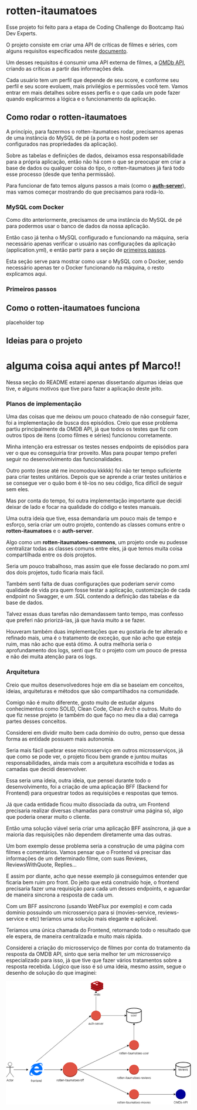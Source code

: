 # rotten-itaumatoes

Esse projeto foi feito para a etapa de Coding Challenge do Bootcamp Itaú Dev Experts.  

O projeto consiste em criar uma API de críticas de filmes e séries, com alguns requisitos especificados neste [documento](linkdodrive).  

Um desses requisitos é consumir uma API externa de filmes, a [OMDb API](https://www.omdbapi.com/), criando as críticas a partir das informações dela.  

Cada usuário tem um perfil que depende de seu score, e conforme seu perfil e seu score evoluem, mais privilégios e permissões você tem.  Vamos entrar em mais detalhes sobre esses perfis e o que cada um pode fazer quando explicarmos a lógica e o funcionamento da aplicação.  

## Como rodar o rotten-itaumatoes

A princípio, para fazermos o rotten-itaumatoes rodar, precisamos apenas de uma instância do MySQL de pé (a porta e o host podem ser configurados nas propriedades da aplicação).  

Sobre as tabelas e definições de dados, deixamos essa responsabilidade para a própria aplicação, então não há com o que se preocupar em criar a base de dados ou qualquer coisa do tipo, o rotten-itaumatoes já fará todo esse processo (desde que tenha permissão).  

Para funcionar de fato temos alguns passos a mais (como o [**auth-server**](https://github.com/trepudox/auth-server)), mas vamos começar mostrando do que precisamos para rodá-lo.  

### MySQL com Docker

Como dito anteriormente, precisamos de uma instância do MySQL de pé para podermos usar o banco de dados da nossa aplicação.  

Então caso já tenha o MySQL configurado e funcionando na máquina, seria necessário apenas verificar o usuário nas configurações da aplicação (application.yml), e então partir para a seção de [primeiros passos](https://github.com/trepudox/rotten-itaumatoes#primeiros-passos).  

Esta seção serve para mostrar como usar o MySQL com o Docker, sendo necessário apenas ter o Docker funcionando na máquina, o resto explicamos aqui.  



### Primeiros passos

## Como o rotten-itaumatoes funciona

placeholder top

## Ideias para o projeto

# alguma coisa aqui antes pf Marco!!  
Nessa seção do README estarei apenas dissertando algumas ideias que tive, e alguns motivos que tive para fazer a aplicação deste jeito.

### Planos de implementação

Uma das coisas que me deixou um pouco chateado de não conseguir fazer, foi a implementação de busca dos episódios. Creio que esse problema partiu principalmente da OMDB API, já que todos os testes que fiz com outros tipos de itens (como filmes e séries) funcionou corretamente.

Minha intenção era estressar os testes nesses endpoints de episódios para ver o que eu conseguiria tirar proveito.
Mas para poupar tempo preferi seguir no desenvolvimento das funcionalidades.   

Outro ponto (esse até me incomodou kkkkk) foi não ter tempo suficiente para criar testes unitários. Depois que se aprende a criar testes unitários e se consegue ver o quão bom é tê-los no seu código, fica difícil de seguir sem eles.

Mas por conta do tempo, foi outra implementação importante que decidi deixar de lado e focar na qualidade do código e testes manuais.

Uma outra ideia que tive, essa demandaria um pouco mais de tempo e esforço, seria criar um outro projeto, contendo as classes comuns entre o **rotten-itaumatoes** e o **auth-server**.  

Algo como um **rotten-itaumatoes-commons**, um projeto onde eu pudesse centralizar todas as classes comuns entre eles, já que temos muita coisa compartilhada entre os dois projetos.  

Seria um pouco trabalhoso, mas assim que ele fosse declarado no pom.xml dos dois projetos, tudo ficaria mais fácil.

Também senti falta de duas configurações que poderiam servir como qualidade de vida pra quem fosse testar a aplicação, customização de cada endpoint no Swagger, e um .SQL contendo a definição das tabelas e da base de dados.  

Talvez essas duas tarefas não demandassem tanto tempo, mas confesso que preferi não priorizá-las, já que havia muito a se fazer.  

Houveram também duas implementações que eu gostaria de ter alterado e refinado mais, uma é o tratamento de exceção, que não acho que esteja ruim, mas não acho que está ótimo. 
A outra melhoria seria o aprofundamento dos logs, senti que fiz o projeto com um pouco de pressa e não dei muita atenção para os logs.

### Arquitetura

Creio que muitos desenvolvedores hoje em dia se baseiam em conceitos, ideias, arquiteturas e métodos que são compartilhados na comunidade.  

Comigo não é muito diferente, gosto muito de estudar alguns conhecimentos como SOLID, Clean Code, Clean Arch e outros. 
Muito do que fiz nesse projeto (e também do que faço no meu dia a dia) carrega partes desses conceitos.

Considerei em dividir muito bem cada domínio do outro, penso que dessa forma as entidade possuem mais autonomia.  

Seria mais fácil quebrar esse microsserviço em outros microsserviços, já que como se pode ver, o projeto ficou bem grande e juntou muitas responsabilidades, ainda mais com a arquitetura escolhida e todas as camadas que decidi desenvolver.  

Essa seria uma ideia, outra ideia, que pensei durante todo o desenvolvimento, foi a criação de uma aplicação BFF (Backend for Frontend) para orquestrar todos as requisições e respostas que temos.  

Já que cada entidade ficou muito dissociada da outra, um Frontend precisaria realizar diversas chamadas para construir uma página só, algo que poderia onerar muito o cliente.  

Então uma solução viável seria criar uma aplicação BFF assíncrona, já que a maioria das requisições não dependem diretamente uma das outras.  

Um bom exemplo desse problema seria a construção de uma página com filmes e comentários.
Vamos pensar que o Frontend vá precisar das informações de um determinado filme, com suas Reviews, ReviewsWithQuote, Replies...

E assim por diante, acho que nesse exemplo já conseguimos entender que ficaria bem ruim pro front. 
Do jeito que está construído hoje, o frontend precisaria fazer uma requisição para cada um desses endpoints, e aguardar de maneira sincrona a resposta de cada um.  

Com um BFF assíncrono (usando WebFlux por exemplo) e com cada domínio possuindo um microsserviço para si (movies-service, reviews-service e etc) teríamos uma solução mais elegante e aplicável.  

Teríamos uma única chamada do Frontend, retornando todo o resultado que ele espera, de maneira centralizada e muito mais rápida.  

Considerei a criação do microsserviço de filmes por conta do tratamento da resposta da OMDB API, sinto que seria melhor ter um microsserviço especializado para isso, já que tive que fazer vários tratamentos sobre a resposta recebida.
Lógico que isso é só uma ideia, mesmo assim, segue o desenho de solução do que imaginei:  

<span style="display:block;text-align:center">![Rotten Itaumatoes Future Diagram](sketch-diagram.png "Rotten Itaumatoes Sketch Diagram")</span>
